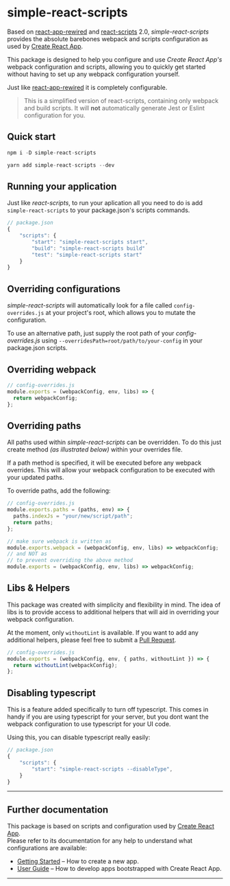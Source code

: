 # simple-react-scripts

Based on [react-app-rewired](https://github.com/timarney/react-app-rewired) and [react-scripts](https://github.com/facebook/create-react-app/tree/master/packages/react-scripts) 2.0, _simple-react-scripts_ provides the absolute barebones webpack and scripts configuration as used by [Create React App](https://github.com/facebook/create-react-app/).

This package is designed to help you configure and use _Create React App's_ webpack configuration and scripts, allowing you to quickly get started without having to set up any webpack configuration yourself.

Just like [react-app-rewired](https://github.com/timarney/react-app-rewired) it is completely configurable.

> This is a simplified version of react-scripts, containing only webpack and build scripts. It will **not** automatically generate Jest or Eslint configuration for you.

## Quick start

```js
npm i -D simple-react-scripts

yarn add simple-react-scripts --dev
```

## Running your application

Just like _react-scripts_, to run your aplication all you need to do is add `simple-react-scripts` to your package.json's scripts commands.

```js
// package.json
{
    "scripts": {
        "start": "simple-react-scripts start",
        "build": "simple-react-scripts build"
        "test": "simple-react-scripts start"
    }
}
```

## Overriding configurations

_simple-react-scripts_ will automatically look for a file called `config-overrides.js` at your project's root, which allows you to mutate the configuration.

To use an alternative path, just supply the root path of your _config-overrides.js_ using `--overridesPath=root/path/to/your-config` in your package.json scripts.

## Overriding webpack

```js
// config-overrides.js
module.exports = (webpackConfig, env, libs) => {
  return webpackConfig;
};
```

## Overriding paths

All paths used within _simple-react-scripts_ can be overridden. To do this just create method _(as illustrated below)_ within your overrides file.

If a path method is specified, it will be executed before any webpack overrides. This will allow your webpack configuration to be executed with your updated paths.

To override paths, add the following:

```js
// config-overrides.js
module.exports.paths = (paths, env) => {
  paths.indexJs = "your/new/script/path";
  return paths;
};

// make sure webpack is written as
module.exports.webpack = (webpackConfig, env, libs) => webpackConfig;
// and NOT as
// to prevent overriding the above method
module.exports = (webpackConfig, env, libs) => webpackConfig;
```

## Libs & Helpers

This package was created with simplicity and flexibility in mind. The idea of libs is to provide access to additional helpers that will aid in overriding your webpack configuration.

At the moment, only `withoutLint` is available. If you want to add any additional helpers, please feel free to submit a [Pull Request](https://github.com/theboyWhoCriedWoolf/simple-react-scripts/pulls).

```js
// config-overrides.js
module.exports = (webpackConfig, env, { paths, withoutLint }) => {
  return withoutLint(webpackConfig);
};
```

## Disabling typescript

This is a feature added specifically to turn off typescript. This comes in handy if you are using typescript for your server, but you dont want the webpack configuration to use typescript for your UI code.

Using this, you can disable typescript really easily:

```js
// package.json
{
    "scripts": {
        "start": "simple-react-scripts --disableType",
    }
}
```

---

## Further documentation

This package is based on scripts and configuration used by [Create React App](https://github.com/facebook/create-react-app).<br>
Please refer to its documentation for any help to understand what configurations are available:

- [Getting Started](https://github.com/facebook/create-react-app/blob/master/README.md#getting-started) – How to create a new app.
- [User Guide](https://github.com/facebook/create-react-app/blob/master/packages/react-scripts/template/README.md) – How to develop apps bootstrapped with Create React App.

---
